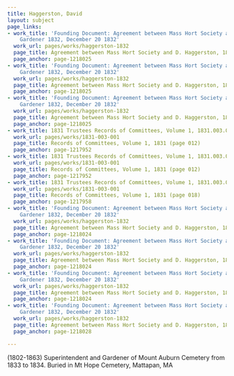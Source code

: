 ```yaml
---
title: Haggerston, David
layout: subject
page_links:
- work_title: 'Founding Document: Agreement between Mass Hort Society and D. Haggerston,
    Gardener 1832, December 20 1832'
  work_url: pages/works/haggerston-1832
  page_title: Agreement between Mass Hort Society and D. Haggerston, 1832 (page 002)
  page_anchor: page-1218025
- work_title: 'Founding Document: Agreement between Mass Hort Society and D. Haggerston,
    Gardener 1832, December 20 1832'
  work_url: pages/works/haggerston-1832
  page_title: Agreement between Mass Hort Society and D. Haggerston, 1832 (page 002)
  page_anchor: page-1218025
- work_title: 'Founding Document: Agreement between Mass Hort Society and D. Haggerston,
    Gardener 1832, December 20 1832'
  work_url: pages/works/haggerston-1832
  page_title: Agreement between Mass Hort Society and D. Haggerston, 1832 (page 002)
  page_anchor: page-1218025
- work_title: 1831 Trustees Records of Committees, Volume 1, 1831.003.001
  work_url: pages/works/1831-003-001
  page_title: Records of Committees, Volume 1, 1831 (page 012)
  page_anchor: page-1217952
- work_title: 1831 Trustees Records of Committees, Volume 1, 1831.003.001
  work_url: pages/works/1831-003-001
  page_title: Records of Committees, Volume 1, 1831 (page 012)
  page_anchor: page-1217952
- work_title: 1831 Trustees Records of Committees, Volume 1, 1831.003.001
  work_url: pages/works/1831-003-001
  page_title: Records of Committees, Volume 1, 1831 (page 018)
  page_anchor: page-1217958
- work_title: 'Founding Document: Agreement between Mass Hort Society and D. Haggerston,
    Gardener 1832, December 20 1832'
  work_url: pages/works/haggerston-1832
  page_title: Agreement between Mass Hort Society and D. Haggerston, 1832 (page 001)
  page_anchor: page-1218024
- work_title: 'Founding Document: Agreement between Mass Hort Society and D. Haggerston,
    Gardener 1832, December 20 1832'
  work_url: pages/works/haggerston-1832
  page_title: Agreement between Mass Hort Society and D. Haggerston, 1832 (page 001)
  page_anchor: page-1218024
- work_title: 'Founding Document: Agreement between Mass Hort Society and D. Haggerston,
    Gardener 1832, December 20 1832'
  work_url: pages/works/haggerston-1832
  page_title: Agreement between Mass Hort Society and D. Haggerston, 1832 (page 001)
  page_anchor: page-1218024
- work_title: 'Founding Document: Agreement between Mass Hort Society and D. Haggerston,
    Gardener 1832, December 20 1832'
  work_url: pages/works/haggerston-1832
  page_title: Agreement between Mass Hort Society and D. Haggerston, 1832 (page 005)
  page_anchor: page-1218028

---
```

<p>(1802-1863) Superintendent and Gardener of Mount Auburn Cemetery from 1833 to 1834. Buried in Mt Hope Cemetery, Mattapan, MA</p>